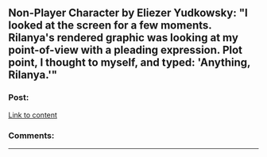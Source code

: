 ## Non-Player Character by Eliezer Yudkowsky: "I looked at the screen for a few moments. Rilanya's rendered graphic was looking at my point-of-view with a pleading expression. Plot point, I thought to myself, and typed: 'Anything, Rilanya.'"

### Post:

[Link to content]()

### Comments:

---

